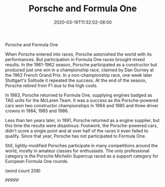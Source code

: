 ﻿---
title: "Porsche and Formula One"
date: 2020-03-19T11:32:02-08:00
description: "Porsche Tips for Web Success"
featured_image: "/images/Porsche.jpg"
tags: ["Porsche"]
---

Porsche and Formula One


When Porsche entered into races, Porsche astonished the world 
with its performances. But participation in Formula One races
brought mixed results. In the 1961-1962 season, Porsche participated
as a constructor but produced just one win in a championship 
race, claimed by Dan Gurney at the 1962 French Grand Prix. 
In a non-championship race, one week later Stuttgart's Solitude 
it repeated the success. At the end of the season, Porsche retired 
from F1 due to the high costs. 

In 1983, Porsche returned to Formula One, supplying engines 
badged as TAG units for the McLaren Team. It was a success 
as the Porsche-powered  cars won two constructor championships 
in 1984 and 1985 and three driver crowns in 1984, 1985 and 1986. 

Less than ten years later, in 1991, Porsche returned as a engine 
supplier, but this time the results were disastrous: Footwork, the 
Porsche-powered cars, didn’t score a single point and at over half
 of the races it even failed to qualify. Since that year, Porsche has
 not participated to Formula One.

Still, lightly-modified Porsches participate in many competitions 
around the world, mostly in amateur classes for enthusiasts. The 
only professional category is the Porsche Michelin Supercup raced
as a support category for European Formula One rounds.

(word count 208)

PPPPP


